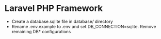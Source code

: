 # Laravel PHP Framework


* Create a database.sqlite file in database/ directory
* Rename .env.example to .env and set DB_CONNECTION=sqlite. Remove remaining DB* configurations
